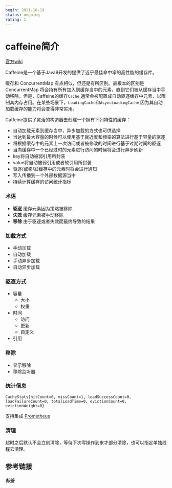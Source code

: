 ```yaml
---
begin: 2021-10-19
status: ongoing
rating: 1
---
```


# caffeine简介

[官方wiki](https://github.com/ben-manes/caffeine/wiki)

Caffeine是一个基于Java8开发的提供了近乎最佳命中率的高性能的缓存库。

缓存和 ConcurrentMap 有点相似，但还是有所区别。最根本的区别是 ConcurrentMap 将会持有所有加入到缓存当中的元素，直到它们被从缓存当中手动移除。但是，Caffeine的缓存`Cache` 通常会被配置成自动驱逐缓存中元素，以限制其内存占用。在某些场景下，`LoadingCache`和`AsyncLoadingCache` 因为其自动加载缓存的能力将会变得非常实用。

Caffeine提供了灵活的构造器去创建一个拥有下列特性的缓存：

-   自动加载元素到缓存当中，异步加载的方式也可供选择
-   当达到最大容量的时候可以使用基于就近度和频率的算法进行基于容量的驱逐
-   将根据缓存中的元素上一次访问或者被修改的时间进行基于过期时间的驱逐
-   当向缓存中一个已经过时的元素进行访问的时候将会进行异步刷新
-   key将自动被弱引用所封装
-   value将自动被弱引用或者软引用所封装
-   驱逐(或移除)缓存中的元素时将会进行通知
-   写入传播到一个外部数据源当中
-   持续计算缓存的访问统计指标

### 术语

-   **驱逐** 缓存元素因为策略被移除
-   **失效** 缓存元素被手动移除
-   **移除** 由于驱逐或者失效而最终导致的结果

### 加载方式
- 手动加载
- 自动加载
- 手动异步加载
- 自动异步加载

### 驱逐方式
- 容量
	- 大小
	- 权重
- 时间
	- 访问
	- 更新
	- 自定义
- 引用

### 移除

- 显示移除
- 移除监听器

### 统计信息

`CacheStats{hitCount=0, missCount=1, loadSuccessCount=0, loadFailureCount=0, totalLoadTime=0, evictionCount=0, evictionWeight=0}`

支持集成 [Prometheus](https://prometheus.io/)

### 清理

超时之后默认不会立刻清除，等待下次写操作到来才部分清除，也可以指定单独线程去清理。

## 参考链接


##### 标签
